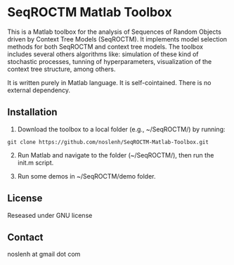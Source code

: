 # SeqROCTM Matlab Toolbox
This is a Matlab toolbox for the analysis of Sequences of Random Objects driven by Context Tree Models (SeqROCTM). It implements model selection methods for both SeqROCTM and context tree models. The toolbox includes several others algorithms like: simulation of these kind of stochastic processes, tunning of hyperparameters, visualization of the context tree structure, among others.  

It is written purely in Matlab language. It is self-cointained. There is no external dependency.

## Installation

1. Download the toolbox to a local folder (e.g., ~/SeqROCTM/) by running:

```
git clone https://github.com/noslenh/SeqROCTM-Matlab-Toolbox.git
```

2. Run Matlab and navigate to the folder (~/SeqROCTM/), then run the init.m script.

3. Run some demos in ~/SeqROCTM/demo folder.

## License

Reseased under GNU license

## Contact

noslenh at gmail dot com
